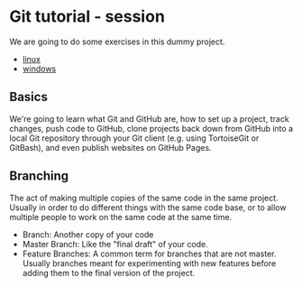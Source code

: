 # Git tutorial - session
We are going to do some exercises in this dummy project.

- [linux](https://github.com/fmassonn/Git_Training/src/master/project/linux)
- [windows](https://github.com/fmassonn/Git_Training/src/master/project/windows)

## Basics

We're going to learn what Git and GitHub are, how to set up a project, track changes, push code to GitHub, clone projects back down from GitHub into a local Git repository through your Git client (e.g. using TortoiseGit or GitBash), and even publish websites on GitHub Pages.

## Branching

The act of making multiple copies of the same code in the same project. Usually in order to do different things with the same code base, or to allow multiple people to work on the same code at the same time.

- Branch: Another copy of your code
- Master Branch: Like the "final draft" of your code.
- Feature Branches: A common term for branches that are not master. Usually branches meant for experimenting with new features before adding them to the final version of the project.
